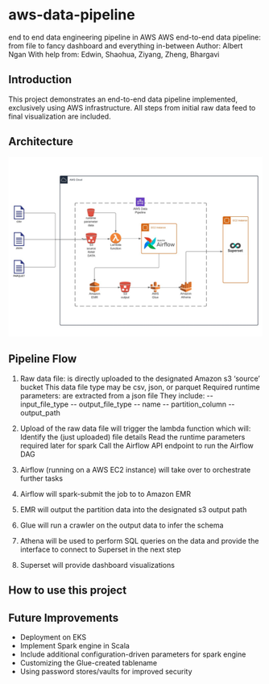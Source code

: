 # aws-data-pipeline
end to end data engineering pipeline in AWS
AWS end-to-end data pipeline: from file to fancy dashboard and everything in-between
Author: Albert Ngan
With help from: Edwin, Shaohua, Ziyang, Zheng, Bhargavi


## Introduction
This project demonstrates an end-to-end data pipeline implemented, exclusively using AWS infrastructure. All steps from initial raw data feed to final visualization are included. 


## Architecture
![pipeline](images/pipeline-diagram.jpeg)

## Pipeline Flow
1.  Raw data file: is directly uploaded to the designated Amazon s3 ‘source’ bucket
    This data file type may be csv, json, or parquet
    Required runtime parameters: are extracted from a json file 
    They include:
    -- input_file_type
    -- output_file_type
    -- name
    -- partition_column
    -- output_path

2.  Upload of the raw data file will trigger the lambda function which will: 
    Identify the (just uploaded) file details 
    Read the runtime parameters required later for spark 
    Call the Airflow API endpoint to run the Airflow DAG
3.  Airflow (running on a AWS EC2 instance) will take over to orchestrate further tasks
4.  Airflow will spark-submit the job to to Amazon EMR
5.  EMR will output the partition data into the designated s3 output path
6.  Glue will run a crawler on the output data to infer the schema
7.  Athena will be used to perform SQL queries on the data and provide the interface to connect to Superset in the next step
8.  Superset will provide dashboard visualizations 


## How to use this project


## Future Improvements
* Deployment on EKS
* Implement Spark engine in Scala
* Include additional configuration-driven parameters for spark engine
* Customizing the Glue-created tablename
* Using password stores/vaults for improved security




